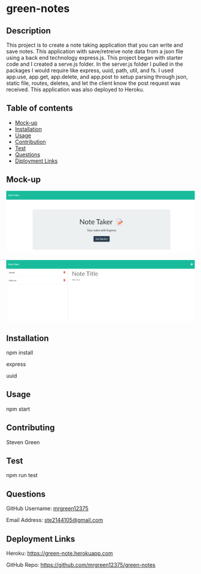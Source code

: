# green-notes

## Description
This project is to create a note taking application that you can write and save notes. This application with save/retreive note data from a json file using a back end technology express.js. This project began with starter code and I created a serve.js folder. In the server.js folder I pulled in the packages I would require like express, uuid, path, util, and fs. I used app.use, app.get, app.delete, and app.post to setup parsing through json, static file, routes, deletes, and let the client know the post request was received. This application was also deployed to Heroku. 
## Table of contents
- [Mock-up](#Mock-up)
- [Installation](#Installation)
- [Usage](#Usage)
- [Contribution](#Contributing)
- [Test](#Test)
- [Questions](#Questions)
- [Diployment Links](#Questions)
## Mock-up
![alt green-notes website](./images/get-started-mockup.png)

![alt green-notes website](./images/note-taker-mockup.png)
## Installation
npm install

express

uuid
## Usage
npm start
## Contributing
Steven Green
## Test
npm run test
## Questions
GitHub Username: [mrgreen12375](https://github.com/mrgreen12375)

Email Address: [ste2144105@gmail.com](ste2144105@gmail.com)
## Deployment Links
Heroku: https://green-note.herokuapp.com

GitHub Repo: https://github.com/mrgreen12375/green-notes